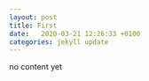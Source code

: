 ```yaml
---
layout: post
title: First
date:   2020-03-21 12:26:33 +0100
categories: jekyll update
---
```


no content yet
